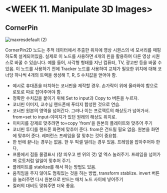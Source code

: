 # <WEEK 11. Manipulate 3D Images>

## CornerPin

![maxresdefault (2)](https://user-images.githubusercontent.com/112792903/208293650-68a3e64e-5e53-47f5-b457-4387828c0c37.jpg)

CornerPin2D 노드는 추적 데이터에서 추출한 위치에 영상 시퀀스의 네 모서리를 매핑하도록 설계되어있음.
실제로 이 노드를 사용하면 4개의 핀을 활용하여 다른 영상 시퀀스로 바꿀 수 있습니다. 예를 들어, 사각형 형태를 지닌 컴퓨터, TV, 광고판 등을 바꿀 수 있음.
이 노드를 사용하기 전에 Tracker 노드를 사용하여 교체가 필요한 위치에 대해 코너당 하나씩 4개의 트랙을 생성해 T, R, S 수치값을 얻어야 함.

- 예시로 휴대폰을 터치하는 코너핀을 제작할 경우. 손가락이 위에 올라와야 함으로 로토로 따로 잡아주어야 함.
- 정확한 수치값을 붙이기 위해 Set to input과 Copy to 버튼을 누르자.
- 코너핀 이미지, 교수님 핸드폰에 푸티지 합성한 것으로 연습.
- 코너핀 원본의 영역을 넘어간다. 그러나 이는 프로젝트의 해상도가 넘어가서. from=set to input-이미지가 있던 원래의 해상도 위치로.
- 이미지를 강제로 맞추려면 to=copy 'from'을 원본의 플레이트와 맞추어 주기
- 코너핀 투디를 핸드폰 화면에 맞추어 준다. from은 건드릴 필요 없음. 원본을 화면에 맞추어 준다. 레퍼런스 프레임을 잘 맞추는 것이 중요함.
- 한 번에 끝나는 경우는 없음. 한 두 픽셀 밀리는 경우 있음. 프레임을 잡아주어야 한다,
- 프롬에서 점들 물결표시 (창 띄우고 맨 위의 것) 옆 엑스 눌러주기. 프레임을 넘어가며 로토처럼 일일이 맞추어 주기.
- 플레이트를 stablize를 해서 하는 방법도 있음.
- 움직임을 주지 않아도 멈춰있는 것을 하는 방법, transform stablize. invert 버튼을 눌러주면 다시 원본으로 만드는 매치 노드 사이에 넣어주기
- 컬러의 대비도 맞춰주면 더욱 좋음. 



